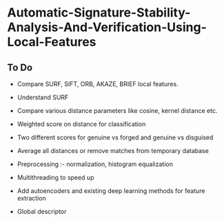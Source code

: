 # Automatic-Signature-Stability-Analysis-And-Verification-Using-Local-Features

## To Do
 - Compare SURF, SIFT, ORB, AKAZE, BRIEF local features.
 - Understand SURF
 - Compare various distance parameters like cosine, kernel distance etc.
 - Weighted score on distance for classification
 - Two different scores for genuine vs forged and genuine vs disguised
 - Average all distances or remove matches from temporary database
 
 - Preprocessing :- normalization, histogram equalization
 - Multithreading to speed up
 - Add autoencoders and existing deep learning methods for feature extraction
 - Global descriptor
